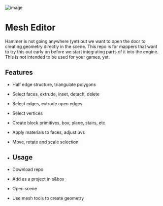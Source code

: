 ![image](https://github.com/sboxgame/Mesh-Editor/assets/1667289/cdce7f5f-c185-4155-9511-8f966848acb3)

# Mesh Editor

Hammer is not going anywhere (yet) but we want to open the door to creating geometry directly in the scene.
This repo is for mappers that want to try this out early on before we start integrating parts of it into the engine.
This is not intended to be used for your games, yet.

## Features

- Half edge structure, triangulate polygons
- Select faces, extrude, inset, detach, delete
- Select edges, extrude open edges
- Select vertices
- Create block primitives, box, plane, stairs, etc
- Apply materials to faces, adjust uvs
- Move, rotate and scale selection

- ## Usage

- Download repo
- Add as a project in s&box
- Open scene
- Use mesh tools to create geometry
